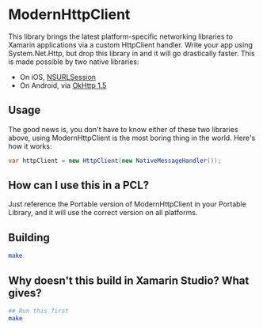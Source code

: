 ModernHttpClient
================

This library brings the latest platform-specific networking libraries to
Xamarin applications via a custom HttpClient handler. Write your app using
System.Net.Http, but drop this library in and it will go drastically faster.
This is made possible by two native libraries:

* On iOS, [NSURLSession](https://developer.apple.com/library/ios/documentation/Foundation/Reference/NSURLSession_class/Introduction/Introduction.html)
* On Android, via [OkHttp 1.5](http://square.github.io/okhttp/)

## Usage

The good news is, you don't have to know either of these two libraries above,
using ModernHttpClient is the most boring thing in the world. Here's how
it works:

```cs
var httpClient = new HttpClient(new NativeMessageHandler());
```

## How can I use this in a PCL?

Just reference the Portable version of ModernHttpClient in your Portable
Library, and it will use the correct version on all platforms.

## Building

```sh
make
```

## Why doesn't this build in Xamarin Studio? What gives?

```sh
## Run this first
make
```
